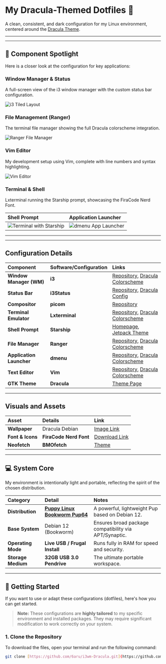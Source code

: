 # My Dracula-Themed Dotfiles 🧛

A clean, consistent, and dark configuration for my Linux environment, centered around the [Dracula Theme](https://draculatheme.com/).

---

---
## 📸 Component Spotlight

Here is a closer look at the configuration for key applications:

### **Window Manager & Status**

A full-screen view of the i3 window manager with the custom status bar configuration.

![i3 Tiled Layout](https://github.com/6aru/i3wm-Dracula/blob/main/assets/i3-Dracula%20Shots/Screenshot-20250930T111537.png)

### **File Management (Ranger)**

The terminal file manager showing the full Dracula colorscheme integration.

![Ranger File Manager](https://github.com/6aru/i3wm-Dracula/blob/main/assets/i3-Dracula%20Shots/Screenshot-20250930T111558.png)

### **Vim Editor**

My development setup using Vim, complete with line numbers and syntax highlighting.

![Vim Editor](https://github.com/6aru/i3wm-Dracula/blob/main/assets/i3-Dracula%20Shots/Screenshot-20250930T112432.png)

### **Terminal & Shell**

Lxterminal running the Starship prompt, showcasing the FiraCode Nerd Font.

| Shell Prompt | Application Launcher |
| :--- | :--- |
| ![Terminal with Starship](https://github.com/6aru/i3wm-Dracula/blob/main/assets/i3-Dracula%20Shots/Screenshot-20250930T111802.png) | ![dmenu App Launcher](https://github.com/6aru/i3wm-Dracula/blob/main/assets/i3-Dracula%20Shots/Screenshot-20250930T111639.png) |

***

---

## Configuration Details

| Component | Software/Configuration | Links |
| :--- | :--- | :--- |
| **Window Manager (WM)** | **i3** | [Repository](https://github.com/i3/i3), [Dracula Colorscheme](https://github.com/dracula/i3) |
| **Status Bar** | **i3Status** | [Repository](https://github.com/i3/i3status), [Dracula Config](https://github.com/dracula/i3/tree/master/.config/i3status) |
| **Compositor** | **picom** | [Repository](https://github.com/yshui/picom) |
| **Terminal Emulator** | **Lxterminal** | [Repository](https://github.com/lxde/lxterminal), [Dracula Colorscheme](https://github.com/dracula/lxterminal) |
| **Shell Prompt** | **Starship** | [Homepage](https://starship.rs/), [Jetpack Theme](https://starship.rs/presets/jetpack) |
| **File Manager** | **Ranger** | [Repository](https://github.com/ranger/ranger), [Dracula Colorscheme](https://draculatheme.com/ranger) |
| **Application Launcher** | **dmenu** | [Repository](https://github.com/stilvoid/dmenu), [Dracula Colorscheme](https://github.com/dracula/dmenu) |
| **Text Editor** | **Vim** | [Repository](https://github.com/vim/vim), [Dracula Colorscheme](https://draculatheme.com/vim) |
| **GTK Theme** | **Dracula** | [Theme Page](https://draculatheme.com/gtk) |

---

## Visuals and Assets

| Asset | Details | Link |
| :--- | :--- | :--- |
| **Wallpaper** | Dracula Debian | [Image Link](https://github.com/dracula/wallpaper/blob/master/first-collection/debian.png) |
| **Font & Icons** | **FiraCode Nerd Font** | [Download Link](https://github.com/ryanoasis/nerd-fonts/releases/download/v3.4.0/FiraCode.zip) |
| **Neofetch** | **BMOfetch** | [Theme](https://github.com/Chick2D/neofetch-themes?tab=readme-ov-file) |

---
## 💻 System Core

My environment is intentionally light and portable, reflecting the spirit of the chosen distribution.

| Category | Detail | Notes |
| :--- | :--- | :--- |
| **Distribution** | [**Puppy Linux Bookworm Pup64**](https://bwpup.puppylinux.com/) | A powerful, lightweight Pup based on Debian 12. |
| **Base System** | Debian 12 (Bookworm) | Ensures broad package compatibility via APT/Synaptic. |
| **Operating Mode** | **Live USB / Frugal Install** | Runs fully in RAM for speed and security. |
| **Storage Medium** | **32GB USB 3.0 Pendrive** | The ultimate portable workspace. |

---

## 🚀 Getting Started

If you want to use or adapt these configurations (dotfiles), here's how you can get started.

> **Note:** These configurations are **highly tailored** to my specific environment and installed packages. They may require significant modification to work correctly on your system.

### 1. Clone the Repository

To download the files, open your terminal and run the following command:

```bash
git clone [https://github.com/6aru/i3wm-Dracula.git](https://github.com/6aru/i3wm-Dracula.git)
